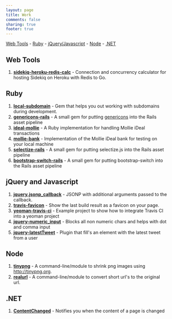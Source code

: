 ```yaml
---
layout: page
title: Work
comments: false
sharing: true
footer: true
---
```


[Web Tools](#web-tools) - [Ruby](#ruby) - [jQuery/Javascript](#jquery) - [Node](#node) - [.NET](#net)

## <a id="ruby"></a>Web Tools

1. **[sidekiq-heroku-redis-calc](http://manuel.manuelles.nl/sidekiq-heroku-redis-calc)** - Connection and concurrency calculator for hosting Sidekiq on Heroku with Redis to Go.

## <a id="ruby"></a>Ruby

1. **[local-subdomain](https://github.com/manuelvanrijn/local-subdomain)** - Gem that helps you out working with subdomains during development.
2. **[genericons-rails](https://github.com/manuelvanrijn/genericons-rails)** - A small gem for putting [genericons](http://genericons.com/) into the Rails asset pipeline
3. **[ideal-mollie](http://manuel.manuelles.nl/ideal-mollie)** - A Ruby implementation for handling Mollie iDeal transactions
4. **[mollie-bank](http://manuel.manuelles.nl/mollie-bank)** - Implementation of the Mollie iDeal bank for testing on your local machine
5. **[selectize-rails](https://github.com/manuelvanrijn/selectize-rails)** - A small gem for putting selectize.js into the Rails asset pipeline
6. **[bootstrap-switch-rails](https://github.com/manuelvanrijn/bootstrap-switch-rails)** - A small gem for putting bootstrap-switch into the Rails asset pipeline

## <a id="jquery"></a>jQuery and Javascript

1. **[jquery.jsonp_callback](http://manuel.manuelles.nl/jquery.jsonp_callback)** - JSONP with additional arguments passed to the callback.
2. **[travis-favicon](http://manuel.manuelles.nl/travis-favicon)** - Show the last build result as a favicon on your page.
3. **[yeoman-travis-ci](https://github.com/manuelvanrijn/yeoman-travis-ci)** - Example project to show how to integrate Travis CI into a yeoman project
4. **[jquery-numeric_input](http://manuel.manuelles.nl/jquery-numeric_input)** - Blocks all non numeric chars and helps with dot and comma input
5. **[jquery-latestTweet](http://manuel.manuelles.nl/jquery-latestTweet)** - Plugin that fill's an element with the latest tweet from a user

## <a id="node"></a>Node

1. **[tinypng](https://github.com/manuelvanrijn/node-tinypng)** - A command-line/module to shrink png images using http://tinypng.org.
2. **[realurl](http://manuel.manuelles.nl/node-realurl)** - A command-line/module to convert short url's to the original url.

## <a id="net"></a>.NET

1. **[ContentChanged](http://manuel.manuelles.nl/ContentChanged)** - Notifies you when the content of a page is changed
